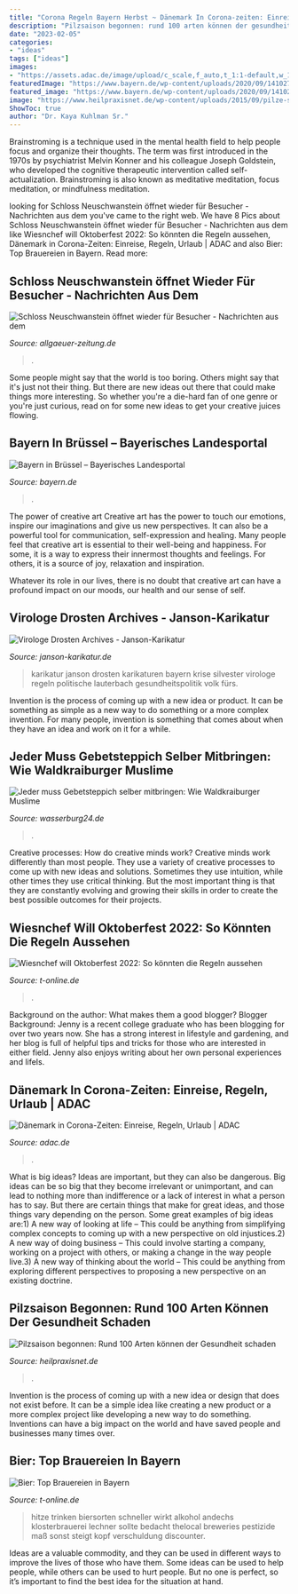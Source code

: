```yaml
---
title: "Corona Regeln Bayern Herbst ~ Dänemark In Corona-zeiten: Einreise, Regeln, Urlaub"
description: "Pilzsaison begonnen: rund 100 arten können der gesundheit schaden"
date: "2023-02-05"
categories:
- "ideas"
tags: ["ideas"]
images:
- "https://assets.adac.de/image/upload/c_scale,f_auto,t_1:1-default,w_1500/v1/ADAC-eV/KOR/Bilder/RF/news-urlaub-daenemark-2007_sj2ip9"
featuredImage: "https://www.bayern.de/wp-content/uploads/2020/09/141027_DasGebaeude_BayerischeVertretungBruessel_Gesamtanlage-scaled.jpg"
featured_image: "https://www.bayern.de/wp-content/uploads/2020/09/141027_DasGebaeude_BayerischeVertretungBruessel_Gesamtanlage-scaled.jpg"
image: "https://www.heilpraxisnet.de/wp-content/uploads/2015/09/pilze-sammeln.jpg"
ShowToc: true
author: "Dr. Kaya Kuhlman Sr."
---
```



Brainstroming is a technique used in the mental health field to help people focus and organize their thoughts. The term was first introduced in the 1970s by psychiatrist Melvin Konner and his colleague Joseph Goldstein, who developed the cognitive therapeutic intervention called self-actualization. Brainstroming is also known as meditative meditation, focus meditation, or mindfulness meditation.

	

		
looking for Schloss Neuschwanstein öffnet wieder für Besucher - Nachrichten aus dem you've came to the right web. We have 8 Pics about Schloss Neuschwanstein öffnet wieder für Besucher - Nachrichten aus dem like Wiesnchef will Oktoberfest 2022: So könnten die Regeln aussehen, Dänemark in Corona-Zeiten: Einreise, Regeln, Urlaub | ADAC and also Bier: Top Brauereien in Bayern. Read more:
		
    
## Schloss Neuschwanstein öffnet Wieder Für Besucher - Nachrichten Aus Dem

<img loading=lazy src="https://www.allgaeuer-zeitung.de/cms_media/module_img/2333/1166730_1_org_L1020281hj.jpg" onerror="this.onerror=null;this.src='https://tse2.mm.bing.net/th?id=OIP.vSEhkKjhEHCkiSlf93sxXAHaE7&amp;pid=15.1';" alt="Schloss Neuschwanstein öffnet wieder für Besucher - Nachrichten aus dem">

_Source: allgaeuer-zeitung.de_

>. 

	

Some people might say that the world is too boring. Others might say that it's just not their thing. But there are new ideas out there that could make things more interesting. So whether you're a die-hard fan of one genre or you're just curious, read on for some new ideas to get your creative juices flowing.

    
## Bayern In Brüssel – Bayerisches Landesportal

<img loading=lazy src="https://www.bayern.de/wp-content/uploads/2020/09/141027_DasGebaeude_BayerischeVertretungBruessel_Gesamtanlage-scaled.jpg" onerror="this.onerror=null;this.src='https://tse2.mm.bing.net/th?id=OIP.L4gKVgzZJXgyJdXxW1UihAHaE8&amp;pid=15.1';" alt="Bayern in Brüssel – Bayerisches Landesportal">

_Source: bayern.de_

>. 

	

The power of creative art
Creative art has the power to touch our emotions, inspire our imaginations and give us new perspectives. It can also be a powerful tool for communication, self-expression and healing.
Many people feel that creative art is essential to their well-being and happiness. For some, it is a way to express their innermost thoughts and feelings. For others, it is a source of joy, relaxation and inspiration.

Whatever its role in our lives, there is no doubt that creative art can have a profound impact on our moods, our health and our sense of self.

    
## Virologe Drosten Archives - Janson-Karikatur

<img loading=lazy src="https://janson-karikatur.de/wp-content/uploads/2020/08/Corona-Krise-20-08-02-rgb-1536x1157.jpg" onerror="this.onerror=null;this.src='https://tse4.mm.bing.net/th?id=OIP.E6MzqkvLa7qh3BPt353FfgHaFl&amp;pid=15.1';" alt="Virologe Drosten Archives - Janson-Karikatur">

_Source: janson-karikatur.de_

>karikatur janson drosten karikaturen bayern krise silvester virologe regeln politische lauterbach gesundheitspolitik volk fürs. 

	

Invention is the process of coming up with a new idea or product. It can be something as simple as a new way to do something or a more complex invention. For many people, invention is something that comes about when they have an idea and work on it for a while.

    
## Jeder Muss Gebetsteppich Selber Mitbringen: Wie Waldkraiburger Muslime

<img loading=lazy src="https://www.wasserburg24.de/bilder/2021/04/13/90457224/25702576-die-muslime-begehen-den-ramadan-dabei-muessen-sie-sich-streng-an-die-corona-regeln-halten-hoechstens-30-personen-passen-unter-corona-regeln-in-den-2k6b.jpg" onerror="this.onerror=null;this.src='https://tse4.mm.bing.net/th?id=OIP.Wnav4fZEByeyjLS5SwT9WwHaEK&amp;pid=15.1';" alt="Jeder muss Gebetsteppich selber mitbringen: Wie Waldkraiburger Muslime">

_Source: wasserburg24.de_

>. 

	

Creative processes: How do creative minds work?
Creative minds work differently than most people. They use a variety of creative processes to come up with new ideas and solutions. Sometimes they use intuition, while other times they use critical thinking. But the most important thing is that they are constantly evolving and growing their skills in order to create the best possible outcomes for their projects.

    
## Wiesnchef Will Oktoberfest 2022: So Könnten Die Regeln Aussehen

<img loading=lazy src="https://bilder.t-online.de/b/90/66/73/88/id_90667388/tid_da/oktoberfest-es-findet-wegen-der-corona-pandemie-auch-2021-nicht-statt-.jpg" onerror="this.onerror=null;this.src='https://tse3.mm.bing.net/th?id=OIP.-hzsJH238rpqM5T2_MFSWwHaEK&amp;pid=15.1';" alt="Wiesnchef will Oktoberfest 2022: So könnten die Regeln aussehen">

_Source: t-online.de_

>. 

	

Background on the author: What makes them a good blogger?
Blogger Background:
Jenny is a recent college graduate who has been blogging for over two years now. She has a strong interest in lifestyle and gardening, and her blog is full of helpful tips and tricks for those who are interested in either field. Jenny also enjoys writing about her own personal experiences and lifeIs.

    
## Dänemark In Corona-Zeiten: Einreise, Regeln, Urlaub | ADAC

<img loading=lazy src="https://assets.adac.de/image/upload/c_scale,f_auto,t_1:1-default,w_1500/v1/ADAC-eV/KOR/Bilder/RF/news-urlaub-daenemark-2007_sj2ip9" onerror="this.onerror=null;this.src='https://tse4.mm.bing.net/th?id=OIP.-c0cl49Kv1CgttHk0DG0DwHaHa&amp;pid=15.1';" alt="Dänemark in Corona-Zeiten: Einreise, Regeln, Urlaub | ADAC">

_Source: adac.de_

>. 

	

What is big ideas?
Ideas are important, but they can also be dangerous. Big ideas can be so big that they become irrelevant or unimportant, and can lead to nothing more than indifference or a lack of interest in what a person has to say. But there are certain things that make for great ideas, and those things vary depending on the person. Some great examples of big ideas are:1) A new way of looking at life – This could be anything from simplifying complex concepts to coming up with a new perspective on old injustices.2) A new way of doing business – This could involve starting a company, working on a project with others, or making a change in the way people live.3) A new way of thinking about the world – This could be anything from exploring different perspectives to proposing a new perspective on an existing doctrine.

    
## Pilzsaison Begonnen: Rund 100 Arten Können Der Gesundheit Schaden

<img loading=lazy src="https://www.heilpraxisnet.de/wp-content/uploads/2015/09/pilze-sammeln.jpg" onerror="this.onerror=null;this.src='https://tse3.mm.bing.net/th?id=OIP.xTWcgPTPDThs_aVhkukF8wHaE8&amp;pid=15.1';" alt="Pilzsaison begonnen: Rund 100 Arten können der Gesundheit schaden">

_Source: heilpraxisnet.de_

>. 

	

Invention is the process of coming up with a new idea or design that does not exist before. It can be a simple idea like creating a new product or a more complex project like developing a new way to do something. Inventions can have a big impact on the world and have saved people and businesses many times over.

    
## Bier: Top Brauereien In Bayern

<img loading=lazy src="https://bilder.t-online.de/b/77/22/76/98/id_77227698/tid_da/bier-und-bayern-das-passt-.jpg" onerror="this.onerror=null;this.src='https://tse3.mm.bing.net/th?id=OIP.hWzAYR5O4nPVuDHJMbfxKwHaEK&amp;pid=15.1';" alt="Bier: Top Brauereien in Bayern">

_Source: t-online.de_

>hitze trinken biersorten schneller wirkt alkohol andechs klosterbrauerei lechner sollte bedacht thelocal breweries pestizide maß sonst steigt kopf verschuldung discounter. 

	

Ideas are a valuable commodity, and they can be used in different ways to improve the lives of those who have them. Some ideas can be used to help people, while others can be used to hurt people. But no one is perfect, so it’s important to find the best idea for the situation at hand.

